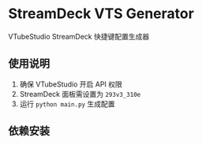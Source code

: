 # StreamDeck VTS Generator

VTubeStudio StreamDeck 快捷键配置生成器

## 使用说明

1. 确保 VTubeStudio 开启 API 权限
2. StreamDeck 面板需设置为 `293v3_310e`
3. 运行 `python main.py` 生成配置

## 依赖安装


